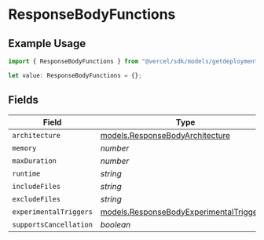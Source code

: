 # ResponseBodyFunctions

## Example Usage

```typescript
import { ResponseBodyFunctions } from "@vercel/sdk/models/getdeploymentop.js";

let value: ResponseBodyFunctions = {};
```

## Fields

| Field                                                                                      | Type                                                                                       | Required                                                                                   | Description                                                                                |
| ------------------------------------------------------------------------------------------ | ------------------------------------------------------------------------------------------ | ------------------------------------------------------------------------------------------ | ------------------------------------------------------------------------------------------ |
| `architecture`                                                                             | [models.ResponseBodyArchitecture](../models/responsebodyarchitecture.md)                   | :heavy_minus_sign:                                                                         | N/A                                                                                        |
| `memory`                                                                                   | *number*                                                                                   | :heavy_minus_sign:                                                                         | N/A                                                                                        |
| `maxDuration`                                                                              | *number*                                                                                   | :heavy_minus_sign:                                                                         | N/A                                                                                        |
| `runtime`                                                                                  | *string*                                                                                   | :heavy_minus_sign:                                                                         | N/A                                                                                        |
| `includeFiles`                                                                             | *string*                                                                                   | :heavy_minus_sign:                                                                         | N/A                                                                                        |
| `excludeFiles`                                                                             | *string*                                                                                   | :heavy_minus_sign:                                                                         | N/A                                                                                        |
| `experimentalTriggers`                                                                     | [models.ResponseBodyExperimentalTriggers](../models/responsebodyexperimentaltriggers.md)[] | :heavy_minus_sign:                                                                         | N/A                                                                                        |
| `supportsCancellation`                                                                     | *boolean*                                                                                  | :heavy_minus_sign:                                                                         | N/A                                                                                        |